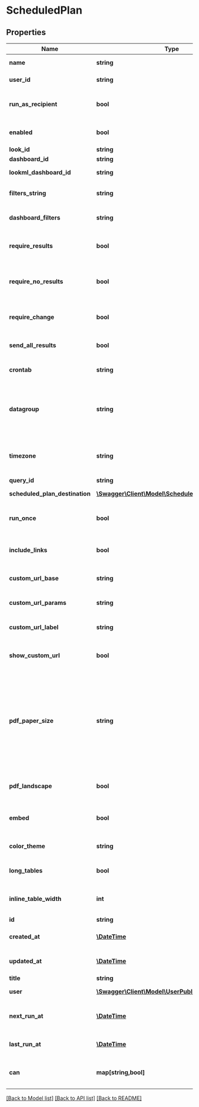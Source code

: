 # ScheduledPlan

## Properties
Name | Type | Description | Notes
------------ | ------------- | ------------- | -------------
**name** | **string** | Name of this scheduled plan | [optional] 
**user_id** | **string** | User Id which owns this scheduled plan | [optional] 
**run_as_recipient** | **bool** | Whether schedule is run as recipient (only applicable for email recipients) | [optional] 
**enabled** | **bool** | Whether the ScheduledPlan is enabled | [optional] 
**look_id** | **string** | Id of a look | [optional] 
**dashboard_id** | **string** | Id of a dashboard | [optional] 
**lookml_dashboard_id** | **string** | Id of a LookML dashboard | [optional] 
**filters_string** | **string** | Query string to run look or dashboard with | [optional] 
**dashboard_filters** | **string** | (DEPRECATED) Alias for filters_string field | [optional] 
**require_results** | **bool** | Delivery should occur if running the dashboard or look returns results | [optional] 
**require_no_results** | **bool** | Delivery should occur if the dashboard look does not return results | [optional] 
**require_change** | **bool** | Delivery should occur if data have changed since the last run | [optional] 
**send_all_results** | **bool** | Will run an unlimited query and send all results. | [optional] 
**crontab** | **string** | Vixie-Style crontab specification when to run | [optional] 
**datagroup** | **string** | Name of a datagroup; if specified will run when datagroup triggered (can&#39;t be used with cron string) | [optional] 
**timezone** | **string** | Timezone for interpreting the specified crontab (default is Looker instance timezone) | [optional] 
**query_id** | **string** | Query id | [optional] 
**scheduled_plan_destination** | [**\Swagger\Client\Model\ScheduledPlanDestination[]**](ScheduledPlanDestination.md) | Scheduled plan destinations | [optional] 
**run_once** | **bool** | Whether the plan in question should only be run once (usually for testing) | [optional] 
**include_links** | **bool** | Whether links back to Looker should be included in this ScheduledPlan | [optional] 
**custom_url_base** | **string** | Custom url domain for the scheduled entity | [optional] 
**custom_url_params** | **string** | Custom url path and parameters for the scheduled entity | [optional] 
**custom_url_label** | **string** | Custom url label for the scheduled entity | [optional] 
**show_custom_url** | **bool** | Whether to show custom link back instead of standard looker link | [optional] 
**pdf_paper_size** | **string** | The size of paper the PDF should be formatted to fit. Valid values are: \&quot;letter\&quot;, \&quot;legal\&quot;, \&quot;tabloid\&quot;, \&quot;a0\&quot;, \&quot;a1\&quot;, \&quot;a2\&quot;, \&quot;a3\&quot;, \&quot;a4\&quot;, \&quot;a5\&quot;. | [optional] 
**pdf_landscape** | **bool** | Whether the PDF should be formatted for landscape orientation | [optional] 
**embed** | **bool** | Whether this schedule is in an embed context or not | [optional] 
**color_theme** | **string** | Color scheme of the dashboard if applicable | [optional] 
**long_tables** | **bool** | Whether or not to expand table vis to full length | [optional] 
**inline_table_width** | **int** | The pixel width at which we render the inline table visualizations | [optional] 
**id** | **string** | Unique Id | [optional] 
**created_at** | [**\DateTime**](\DateTime.md) | Date and time when ScheduledPlan was created | [optional] 
**updated_at** | [**\DateTime**](\DateTime.md) | Date and time when ScheduledPlan was last updated | [optional] 
**title** | **string** | Title | [optional] 
**user** | [**\Swagger\Client\Model\UserPublic**](UserPublic.md) | User who owns this ScheduledPlan | [optional] 
**next_run_at** | [**\DateTime**](\DateTime.md) | When the ScheduledPlan will next run (null if running once) | [optional] 
**last_run_at** | [**\DateTime**](\DateTime.md) | When the ScheduledPlan was last run | [optional] 
**can** | **map[string,bool]** | Operations the current user is able to perform on this object | [optional] 

[[Back to Model list]](../README.md#documentation-for-models) [[Back to API list]](../README.md#documentation-for-api-endpoints) [[Back to README]](../README.md)


